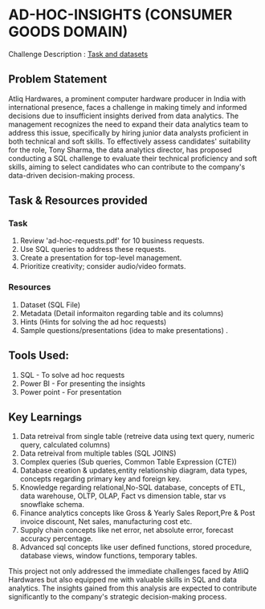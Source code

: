 # AD-HOC-INSIGHTS (CONSUMER GOODS DOMAIN)
Challenge Description : [Task and datasets](https://codebasics.io/challenge/codebasics-resume-project-challenge)

## Problem Statement
Atliq Hardwares, a prominent computer hardware producer in India with international presence, faces a challenge in making timely and informed decisions due to insufficient insights derived from data analytics. The management recognizes the need to expand their data analytics team to address this issue, specifically by hiring junior data analysts proficient in both technical and soft skills. To effectively assess candidates' suitability for the role, Tony Sharma, the data analytics director, has proposed conducting a SQL challenge to evaluate their technical proficiency and soft skills, aiming to select candidates who can contribute to the company's data-driven decision-making process.

## Task & Resources provided
### Task
1. Review 'ad-hoc-requests.pdf' for 10 business requests.
2. Use SQL queries to address these requests.
3. Create a presentation for top-level management.
4. Prioritize creativity; consider audio/video formats.

### Resources
1. Dataset (SQL File)
2. Metadata (Detail informaiton regarding table and its columns)
3. Hints (Hints for solving the ad hoc requests)
4. Sample questions/presentations (idea to make presentations) .

## Tools Used:
1. SQL - To solve ad hoc requests
2. Power BI - For presenting the insights
3. Power point - For presentation

## Key Learnings
1. Data retreival from single table (retreive data using text query, numeric query, calculated columns)
2. Data retreival from multiple tables (SQL JOINS)
3. Complex queries (Sub queries, Common Table Expression (CTE))
4. Database creation & updates,entity relationship diagram, data types, concepts regarding primary key and foreign key.
5. Knowledge regarding relational,No-SQL database, concepts of ETL, data warehouse, OLTP, OLAP, Fact vs dimension table, star vs snowflake schema.
6. Finance analytics concepts like Gross & Yearly Sales Report,Pre & Post invoice discount, Net sales, manufacturing cost etc.
7. Supply chain concepts like net error, net absolute error, forecast accuracy percentage.
8. Advanced sql concepts like user defined functions, stored procedure, database views, window functions, temporary tables.

This project not only addressed the immediate challenges faced by AtliQ Hardwares but also equipped me with valuable skills in SQL and data analytics. The insights gained from this analysis are expected to contribute significantly to the company's strategic decision-making process.
